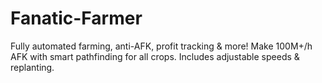 # Fanatic-Farmer
Fully automated farming, anti-AFK, profit tracking &amp; more! Make 100M+/h AFK with smart pathfinding for all crops. Includes adjustable speeds &amp; replanting.
